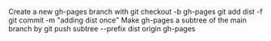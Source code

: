 Create a new gh-pages branch with git checkout -b gh-pages
git add dist -f 
git commit -m "adding dist once"
Make gh-pages a subtree of the main branch by git push subtree --prefix dist origin gh-pages 